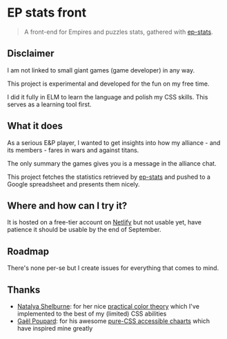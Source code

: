 # EP stats front

> A front-end for Empires and puzzles stats, gathered with [ep-stats](https://github.com/quilicicf/ep-stats).

## Disclaimer

I am not linked to small giant games (game developer) in any way.

This project is experimental and developed for the fun on my free time.

I did it fully in ELM to learn the language and polish my CSS skills. This serves as a learning tool first.

## What it does

As a serious E&P player, I wanted to get insights into how my alliance - and its members - fares in wars and against titans.

The only summary the games gives you is a message in the alliance chat.

This project fetches the statistics retrieved by [ep-stats](https://github.com/quilicicf/ep-stats) and pushed to a Google spreadsheet and presents them nicely.

## Where and how can I try it?

It is hosted on a free-tier account on [Netlify](https://netlify.com) but not usable yet, have patience it should be usable by the end of September.

## Roadmap

There's none per-se but I create issues for everything that comes to mind.

## Thanks

* [Natalya Shelburne](https://github.com/tallys): for her nice [practical color theory](https://tallys.github.io/color-theory/) which I've implemented to the best of my (limited) CSS abilities
* [Gaël Poupard](https://github.com/ffoodd): for his awesome [pure-CSS accessible chaarts](https://ffoodd.github.io/chaarts/) which have inspired mine greatly

